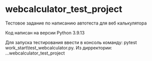 # webcalculator_test_project
Тестовое задание по написанию автотеста для веб калькулятора

Код написан на версии Python 3.9.13

Для запуска тестирования ввести в консоль команду: pytest work_start\test_webcalculator.py. Из дирректории:
...webcalculator_test_project

